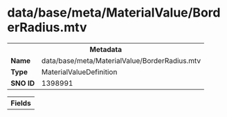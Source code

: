 <h1>data/base/meta/MaterialValue/BorderRadius.mtv</h1><table><tr><th colspan="100%">Metadata</th></tr><tr><td><b>Name</b></td><td>data/base/meta/MaterialValue/BorderRadius.mtv</td></tr><tr><td><b>Type</b></td><td>MaterialValueDefinition</td></tr><tr><td><b>SNO ID</b></td><td>1398991</td></tr></table>

<table><tr><th colspan="100%">Fields</th></tr></table>

